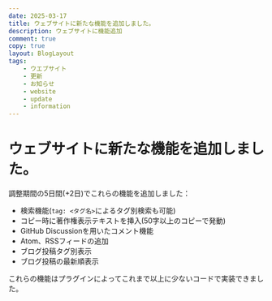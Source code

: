 ```yaml
---
date: 2025-03-17
title: ウェブサイトに新たな機能を追加しました。
description: ウェブサイトに機能追加
comment: true
copy: true
layout: BlogLayout
tags:
    - ウエブサイト
    - 更新
    - お知らせ
    - website
    - update
    - information
---
```


# ウェブサイトに新たな機能を追加しました。

調整期間の5日間(+2日)でこれらの機能を追加しました：

* 検索機能(`tag: <タグ名>`によるタグ別検索も可能)
* コピー時に著作権表示テキストを挿入(50字以上のコピーで発動)
* GitHub Discussionを用いたコメント機能
* Atom、RSSフィードの追加
* ブログ投稿タグ別表示
* ブログ投稿の最新順表示

これらの機能はプラグインによってこれまで以上に少ないコードで実装できました。
